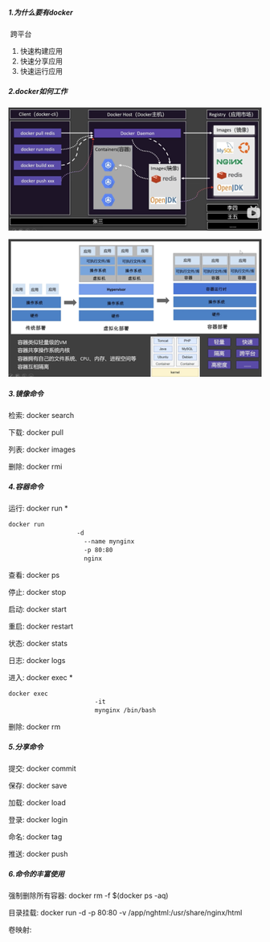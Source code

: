 ##### 1.为什么要有docker

​	跨平台

1. 快速构建应用
2. 快速分享应用
3. 快速运行应用

##### 2.docker如何工作

![image-20240624192149652](./assets/image-20240624192149652.png)

![image-20240624221535756](./assets/image-20240624221535756.png)



##### 3.镜像命令

检索: docker search

下载: docker pull

列表: docker images

删除: docker rmi



##### 4.容器命令

运行: docker run  *

```sh
docker run 
				   -d 
					 --name mynginx 
					 -p 80:80
					 nginx
```

查看: docker ps

停止: docker stop

启动: docker start

重启: docker restart

状态: docker stats

日志: docker logs

进入: docker exec  *

```sh
docker exec
						-it
						mynginx /bin/bash
```

删除: docker rm





##### 5.分享命令

提交: docker commit

保存: docker save

加载: docker load

登录: docker login

命名: docker tag

推送: docker push





##### 6.命令的丰富使用

强制删除所有容器: docker rm -f $(docker ps -aq)

目录挂载: docker run -d -p 80:80 -v /app/nghtml:/usr/share/nginx/html

卷映射: 





















